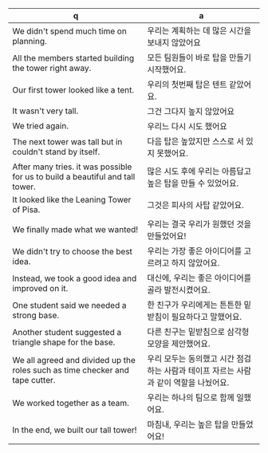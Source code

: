 q | a
---|---
We didn't spend much time on planning. | 우리는 계획하는 데 많은 시간을 보내지 않았어요
All the members started building the tower right away. | 모든 팀원들이 바로 탑을 만들기 시작했어요.
Our first tower looked like a tent. | 우리의 첫번째 탑은 텐트 같았어요.
It wasn't very tall. | 그건 그다지 높지 않았어요
We tried again. | 우리느 다시 시도 했어요
The next tower was tall but in couldn't stand by itself. | 다음 탑은 높았지만 스스로 서 있지 못했어요.
After many tries. it was possible for us to build a beautiful and tall tower. | 많은 시도 후에 우리는 아름답고 높은 탑을 만들 수 있었어요.
It looked like the Leaning Tower of Pisa. | 그것은 피사의 사탑 같았어요.
We finally made what we wanted! | 우리는 결국 우리가 원했던 것을 만들었어요!
We didn't try to choose the best idea. | 우리는 가장 좋은 아이디어를 고르려고 하지 않았어요.
Instead, we took a good idea and improved on it. | 대신에, 우리는 좋은 아이디어를 골라 발전시켰어요.
One student said we needed a strong base. | 한 친구가 우리에게는 튼튼한 밑받침이 필요하다고 말했어요.
Another student suggested a triangle shape for the base. | 다른 친구는 밑받침으로 삼각형 모양을 제안했어요.
We all agreed and divided up the roles such as time checker and tape cutter. | 우리 모두는 동의했고 시간 점검하는 사람과 테이프 자르는 사람과 같이 역할을 나눴어요.
We worked together as a team. | 우리는 하나의 팀으로 함께 일했어요.
In the end, we built our tall tower! | 마침내, 우리는 높은 탑을 만들었어요!